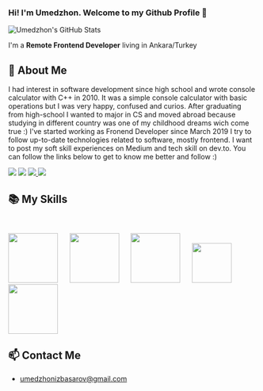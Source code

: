 ### Hi! I'm Umedzhon. Welcome to my Github Profile 👋

![Umedzhon's GitHub Stats](https://github-readme-stats.vercel.app/api?username=umedsondoniyor&show_icons=true&theme=dark)


I'm a **Remote Frontend Developer** living in Ankara/Turkey


## 📖 About Me

I had interest in software development since high school and wrote console calculator with C++ in 2010. It was a simple console calculator with basic operations but I was very happy, confused and curios. After graduating from high-school I wanted to major in CS and moved abroad because studying in different country was one of my childhood dreams wich come true :) I've started working as Fronend Developer since March 2019 I try to follow up-to-date technologies related to software, mostly frontend. I want to post my soft skill experiences on Medium and tech skill on dev.to. You can follow the links below to get to know me better and follow :)

<p>
<a href="https://twitter.com/UmedzhonIzbasar" target="_blank"><img src="https://img.shields.io/twitter/follow/UmedzhonIzbasar?label=let%27s%20tweet&style=social"></a>
<a href="https://www.linkedin.com/in/umedzhon-izbasarov/" target="_blank"><img src="https://img.shields.io/badge/Linkedin-%23303036?logo=linkedin&color=%23303036&style=flat-square"></a>
<a href="https://medium.com/@umedzhonizbasarov" target="_blank">
<img src="https://img.shields.io/badge/Medium-%23303036?logo=medium&color=%23303036&style=flat-square">
</a>
<a href="https://dev.to/umedzhon" target="_blank">
<img src="https://img.shields.io/badge/dev.to-%23303036?logo=dev.to&color=%23303036&style=flat-square">
</a>
</p>

## 📚 My Skills

<br>

<p>
<img width='100' src='http://3con14.biz/code/_data/js/intro/js-logo.png'>&nbsp;&nbsp;&nbsp;&nbsp;&nbsp;
<img width='100' src='https://raw.githubusercontent.com/jalbertsr/logo-badge-images/master/img/react_logo.png'>&nbsp;&nbsp;&nbsp;&nbsp;&nbsp;
<img width='100' src='https://raw.githubusercontent.com/reduxjs/redux/master/logo/logo-title-dark.png'>&nbsp;&nbsp;&nbsp;&nbsp;&nbsp;
<img width="80" src="https://yasinates.com/tech/sass.svg">&nbsp;&nbsp;&nbsp;&nbsp;&nbsp;
<img width="100" src="https://refactoringui.nyc3.cdn.digitaloceanspaces.com/tailwind-logo.svg">
</p>

## 📫 Contact Me
-  umedzhonizbasarov@gmail.com

<br>

